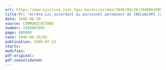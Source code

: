 ```yaml
---
url: https://www.ejustice.just.fgov.be/eli/arrete/1946/06/28/1946062805/justel
title-fr: "Arrêté-Loi accordant au personnel permanent de [BELGACOM] le bénéfice de l'Aide au Rééquipement ménager des Travailleurs (modifié par L 1991-03-21/30, art. 55)"
date: 1946-06-28
source: COMMUNICATIONS
number: 1946062805
page: 888888
case: 1946-06-28/05
publication: 1946-07-12
starts:
modifies:
pdf-original:
pdf-consolidated:
---
```


